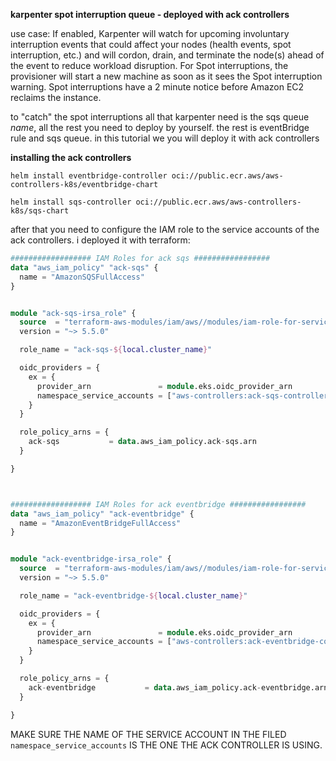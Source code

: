 **karpenter spot interruption queue - deployed with ack controllers**

use case: If enabled, Karpenter will watch for upcoming involuntary interruption events that could affect your nodes (health events, spot interruption, etc.)
and will cordon, drain, and terminate the node(s) ahead of the event to reduce workload disruption. For Spot interruptions, the provisioner will start a new machine as soon as it sees the Spot interruption warning. Spot interruptions have a 2 minute notice before Amazon EC2 reclaims the instance. 

to "catch" the spot interruptions all that karpenter need is the sqs queue *name*, all the rest you need to deploy by yourself. 
the rest is eventBridge rule and sqs queue. in this tutorial we you will deploy it with ack controllers


**installing the ack controllers**
```
helm install eventbridge-controller oci://public.ecr.aws/aws-controllers-k8s/eventbridge-chart

helm install sqs-controller oci://public.ecr.aws/aws-controllers-k8s/sqs-chart 

```

after that you need to configure the IAM role to the service accounts of the ack controllers.
i deployed it with terraform:

```terraform
################## IAM Roles for ack sqs #################
data "aws_iam_policy" "ack-sqs" {
  name = "AmazonSQSFullAccess"
}


module "ack-sqs-irsa_role" {
  source  = "terraform-aws-modules/iam/aws//modules/iam-role-for-service-accounts-eks"
  version = "~> 5.5.0"

  role_name = "ack-sqs-${local.cluster_name}"

  oidc_providers = {
    ex = {
      provider_arn               = module.eks.oidc_provider_arn
      namespace_service_accounts = ["aws-controllers:ack-sqs-controller"]
    }
  }

  role_policy_arns = {
    ack-sqs           = data.aws_iam_policy.ack-sqs.arn
  }

}



################## IAM Roles for ack eventbridge #################
data "aws_iam_policy" "ack-eventbridge" {
  name = "AmazonEventBridgeFullAccess"
}


module "ack-eventbridge-irsa_role" {
  source  = "terraform-aws-modules/iam/aws//modules/iam-role-for-service-accounts-eks"
  version = "~> 5.5.0"

  role_name = "ack-eventbridge-${local.cluster_name}"

  oidc_providers = {
    ex = {
      provider_arn               = module.eks.oidc_provider_arn
      namespace_service_accounts = ["aws-controllers:ack-eventbridge-controller"]
    }
  }

  role_policy_arns = {
    ack-eventbridge           = data.aws_iam_policy.ack-eventbridge.arn
  }

}

```
MAKE SURE THE NAME OF THE SERVICE ACCOUNT IN THE FILED `namespace_service_accounts` IS THE ONE THE ACK CONTROLLER IS USING.  


